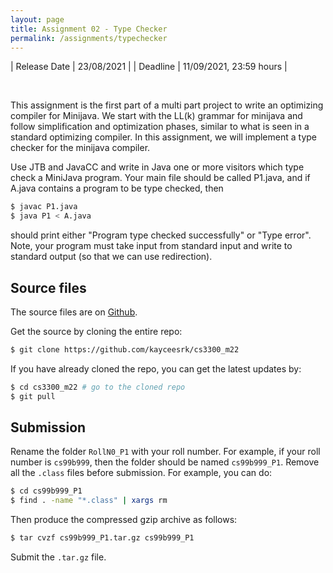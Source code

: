 ```yaml
---
layout: page
title: Assignment 02 - Type Checker
permalink: /assignments/typechecker
---
```


| Release Date | 23/08/2021 |
| Deadline     | 11/09/2021, 23:59 hours |

<br/>

This assignment is the first part of a multi part project to write an optimizing
compiler for Minijava. We start with the LL(k) grammar for minijava and follow
simplification and optimization phases, similar to what is seen in a standard
optimizing compiler. In this assignment, we will implement a type checker for
the minijava compiler.

Use JTB and JavaCC and write in Java one or more visitors which type check a
MiniJava program. Your main file should be called P1.java, and if A.java
contains a program to be type checked, then

```bash
$ javac P1.java
$ java P1 < A.java
```

should print either "Program type checked successfully" or "Type error". Note,
your program must take input from standard input and write to standard output
(so that we can use redirection).

## Source files

The source files are on
[Github](https://github.com/kayceesrk/cs3300_m22/tree/main/assignments/02_typechecker).

Get the source by cloning the entire repo:

```bash
$ git clone https://github.com/kayceesrk/cs3300_m22
```

If you have already cloned the repo, you can get the latest updates by:

```bash
$ cd cs3300_m22 # go to the cloned repo
$ git pull
```

## Submission

Rename the folder `RollN0_P1` with your roll number. For example, if your roll
number is `cs99b999`, then the folder should be named `cs99b999_P1`. Remove all
the `.class` files before submission. For example, you can do:

```bash
$ cd cs99b999_P1
$ find . -name "*.class" | xargs rm
```

Then produce the compressed gzip archive as follows:

```bash
$ tar cvzf cs99b999_P1.tar.gz cs99b999_P1
```

Submit the `.tar.gz` file. 

